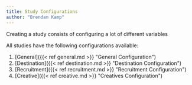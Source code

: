 ```yaml
---
title: Study Configurations
author: "Brendan Kamp"
---
```


Creating a study consists of configuring a lot of different variables

All studies have the following configurations available:

1. [General]({{< ref general.md >}} "General Configuration")
2. [Destination]({{< ref destination.md >}} "Destination Configuration")
3. [Recruitment]({{< ref recruitment.md >}} "Recruitment Configuration")
4. [Creative]({{< ref creative.md >}} "Creatives Configuration")
